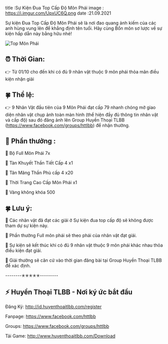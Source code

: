 title :Sự Kiện Đua Top Cấp Độ Môn Phái
image : https://i.imgur.com/UpxUC6Q.png
date  :21.09.2021

Sự kiện Đua Top Cấp Độ Môn Phái sẽ là nơi đao quang ảnh kiếm của các anh hùng vung lên để khẳng định tên tuổi. Hãy cùng Bổn môn sơ lược về sự kiện hấp dẫn này bằng hữu nhé!

![Top Môn Phái](https://i.imgur.com/UpxUC6Q.png)

## ⏰ Thời Gian:

👉 Từ 01/10 cho đến khi có đủ 9 nhân vật thuộc 9 môn phái thỏa mãn điều kiện nhận giải

## 🍀 Thể lệ:

👉 9 Nhân Vật đầu tiên của 9 Môn Phái đạt cấp 79 nhanh chóng mở giao diện nhân vật chụp ảnh toàn màn hình (thể hiện đầy đủ thông tin nhân vật và cấp độ) sau đó đăng ảnh lên Group Huyền Thoại TLBB (https://www.facebook.com/groups/httlbb) để nhận thưởng.

## 🎁 Phần thưởng :

🔸 Bộ Full Môn Phái 7x

🔸 Tàn Khuyết Thần Tiết Cấp 4 x1

🔸 Tân Mãng Thần Phù cấp 4 x20

🔸 Thời Trang Cao Cấp Môn Phái x1

🔸 Vàng không khóa 500

## 🍀 Lưu ý: 

🔹 Các nhân vật đã đạt các giải ở Sự kiện đua top cấp độ sẽ không được tham dự sự kiện này.

🔹 Phần thưởng Full môn phái sẽ theo phái của nhân vật đạt giải.

🔹 Sự kiện sẽ kết thúc khi có đủ 9 nhân vật thuộc 9 môn phái khác nhau thỏa điều kiện đạt giải.

🔹 Giải thưởng sẽ căn cứ vào thời gian đăng bài tại Group Huyền Thoại TLBB để xác định.

--------✭✭✭✭✭---------

## ⚡️ Huyền Thoại TLBB - Nơi ký ức bắt đầu

Đăng Ký: http://id.huyenthoaitlbb.com/register

Fanpage: https://www.facebook.com/httlbb

Groups: https://www.facebook.com/groups/httlbb

Tải Game: http://www.huyenthoaitlbb.com/Download
